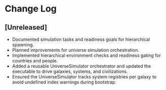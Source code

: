 # Change Log

## [Unreleased]
- Documented simulation tasks and readiness goals for hierarchical spawning.
- Planned improvements for universe simulation orchestration.
- Implemented hierarchical environment checks and readiness gating for countries and people.
- Added a reusable UniverseSimulator orchestrator and updated the executable to drive galaxies, systems, and civilizations.
- Ensured the UniverseSimulator tracks system registries per galaxy to avoid undefined index warnings during bootstrap.
